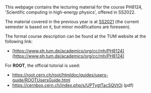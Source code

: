 This webpage contains the lecturing material for the course PH8124, 'Scientific computing in high-energy physics', offered in SS2022.

The material covered in the previous year is at [SS2021]( https://abilandz.gitbook.io/ph8124/v/ss2021-1/ ) (the current semester is based on it, but minor modifications are foreseen).

The formal course description can be found at the TUM website at the following link:

*  [https://www.ph.tum.de/academics/org/cc/mh/PH8124](https://www.ph.tum.de/academics/org/cc/mh/PH8124)

For **ROOT**, the official tutorial is used:

*  https://root.cern.ch/root/htmldoc/guides/users-guide/ROOTUsersGuide.html
*  https://cernbox.cern.ch/index.php/s/UPTygtTacSQVtOj (pdf)

